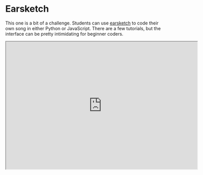 # Earsketch
This one is a bit of a challenge. Students can use [earsketch](https://earsketch.gatech.edu/landing/#/) to code their own song in either Python or JavaScript. There are a few tutorials, but the interface can be pretty intimidating for beginner coders. 


<iframe width="600" height="400" src="https://earsketch.gatech.edu/earsketch2/?sharing=UsHuti-I1UuGLdofK__8xQ&embedded=true"></iframe>



